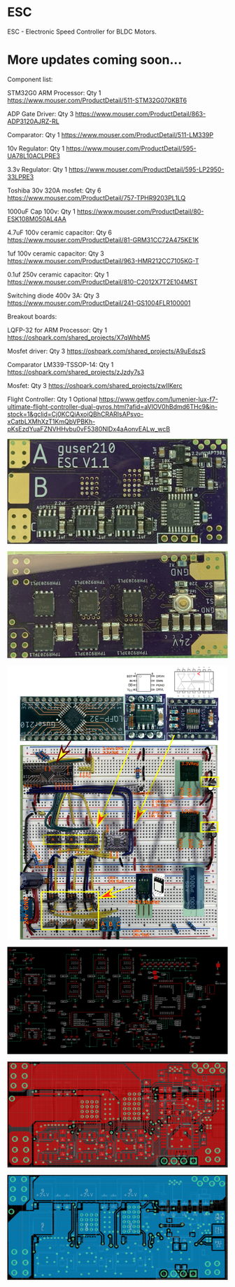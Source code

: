 # ESC
ESC - Electronic Speed Controller for BLDC Motors.

# More updates coming soon...

Component list: 

STM32G0 ARM Processor: Qty 1
https://www.mouser.com/ProductDetail/511-STM32G070KBT6

ADP Gate Driver: Qty 3
https://www.mouser.com/ProductDetail/863-ADP3120AJRZ-RL

Comparator: Qty 1
https://www.mouser.com/ProductDetail/511-LM339P

10v Regulator: Qty 1
https://www.mouser.com/ProductDetail/595-UA78L10ACLPRE3

3.3v Regulator: Qty 1
https://www.mouser.com/ProductDetail/595-LP2950-33LPRE3

Toshiba 30v 320A mosfet: Qty 6
https://www.mouser.com/ProductDetail/757-TPHR9203PL1LQ

1000uF Cap 100v: Qty 1
https://www.mouser.com/ProductDetail/80-ESK108M050AL4AA

4.7uF 100v ceramic capacitor: Qty 6
https://www.mouser.com/ProductDetail/81-GRM31CC72A475KE1K

1uf 100v ceramic capacitor: Qty 3
https://www.mouser.com/ProductDetail/963-HMR212CC7105KG-T

0.1uf 250v ceramic capacitor: Qty 1
https://www.mouser.com/ProductDetail/810-C2012X7T2E104MST

Switching diode 400v 3A: Qty 3
https://www.mouser.com/ProductDetail/241-GS1004FLR100001




Breakout boards:

LQFP-32 for ARM Processor: Qty 1
https://oshpark.com/shared_projects/X7qWhbM5

Mosfet driver: Qty 3
https://oshpark.com/shared_projects/A9uEdszS

Comparator LM339-TSSOP-14: Qty 1
https://oshpark.com/shared_projects/zJzdy7s3


Mosfet: Qty 3
https://oshpark.com/shared_projects/zwIIKerc

Flight Controller: Qty 1 Optional
https://www.getfpv.com/lumenier-lux-f7-ultimate-flight-controller-dual-gyros.html?afid=aVlOV0hBdmd6THc9&in-stock=1&gclid=Cj0KCQiAxoiQBhCRARIsAPsvo-xCatbLXMhXzT1KmQbVPBKh-pKsEzdYuaFZNVHHvbu0vF5380NlDx4aAonvEALw_wcB 

![PCB Front](/images/ESC_v1.1_front_small.jpg "test")

![PCB Front](/images/ESC_v1.1_back_small.jpg)

![PCB Front](/images/Breadboard_small.png)

![PCB Front](/images/schematic.png)

![PCB Front](/images/pcb_top.png)

![PCB Front](/images/pcb_bottom.png)
